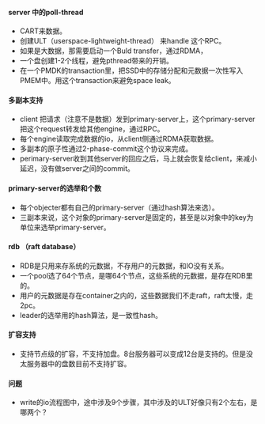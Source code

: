 #### server 中的poll-thread
- CART来数据。
- 创建ULT（userspace-lightweight-thread） 来handle 这个RPC。
- 如果是大数据，那需要启动一个Buld transfer，通过RDMA，
- 一个盘创建1-2个线程，避免pthread带来的开销。
- 在一个PMDK的transaction里，把SSD中的存储分配和元数据一次性写入PMEM中。用这个transaction来避免space leak。

#### 多副本支持
- client 把请求（注意不是数据）发到primary-server上，这个primary-server把这个request转发给其他engine，通过RPC。
- 每个engine读取完成数据的io，从client侧通过RDMA获取数据。
- 多副本的原子性通过2-phase-commit这个协议来完成。
- perimary-server收到其他server的回应之后，马上就会恢复给client，来减小延迟，没有做server之间的commit。

#### primary-server的选举和个数
- 每个objecter都有自己的primary-server（通过hash算法来选）。
- 三副本来说，这个对象的primary-server是固定的，甚至是以对象中的key为单位来选举primary-server。

#### rdb （raft database）
- RDB是只用来存系统的元数据，不存用户的元数据，和IO没有关系。
- 一个pool选了64个节点，是哪64个节点，这些系统的元数据，是存在RDB里的。
- 用户的元数据是存在container之内的，这些数据我们不走raft，raft太慢，走2pc。
- leader的选举用的hash算法，是一致性hash。

#### 扩容支持
- 支持节点级的扩容，不支持加盘。8台服务器可以变成12台是支持的。但是没太服务器中的盘数目前不支持扩容。

#### 问题
- write的io流程图中，途中涉及9个步骤，其中涉及的ULT好像只有2个左右，是哪两个？
